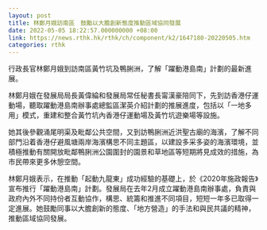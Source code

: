 ```yaml
---
layout: post
title: 林鄭月娥訪南區　鼓勵以大膽創新態度推動區域協同發展
date: 2022-05-05 18:22:57.000000000 +08:00
link: https://news.rthk.hk/rthk/ch/component/k2/1647180-20220505.htm
categories: rthk
---
```


行政長官林鄭月娥到訪南區黃竹坑及鴨脷洲，了解「躍動港島南」計劃的最新進展。

林鄭月娥在發展局局長黃偉綸和發展局常任秘書長甯漢豪陪同下，先到訪香港仔運動場，聽取躍動港島南辦事處總監區潔英介紹計劃的推展進度，包括以「一地多用」模式，重建和整合黃竹坑內香港仔運動場及黃竹坑遊樂場等設施。

她其後參觀涌尾明渠及毗鄰公共空間，又到訪鴨脷洲近洪聖古廟的海濱，了解不同部門沿着香港仔避風塘兩岸海濱構思不同主題區，以建設多采多姿的海濱環境，並積極推動有關開放毗鄰鴨脷洲公園圍封的園景和草地區等短期將見成效的措施，為市民帶來更多休憩空間。

林鄭月娥表示，在推動「起動九龍東」成功經驗的基礎上，於《2020年施政報告》宣布推行「躍動港島南」計劃。發展局在去年2月成立躍動港島南辦事處，負責與政府內外不同持份者互動協作，構思、統籌和推進不同項目，短短一年多已取得一定進展。她鼓勵同事以大膽創新的態度、「地方營造」的手法和與民共議的精神，推動區域協同發展。
